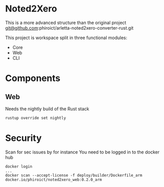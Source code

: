 # Noted2Xero

This is a more advanced structure than the original project git@github.com:phiroict/arletta-noted2xero-converter-rust.git

This project is workspace split in three functional modules: 
- Core
- Web
- CLI 

# Components 

## Web 
Needs the nightly build of the Rust stack

```bash 
rustup override set nightly
```


# Security

Scan for sec issues by for instance
You need to be logged in to the docker hub


```
docker login
...
docker scan --accept-license -f deploy/builder/Dockerfile_arm docker.io/phiroict/noted2xero_web:0.2.0_arm
```
